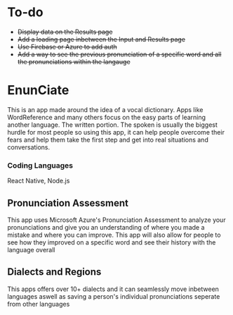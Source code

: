 # To-do
- ~~Display data on the Results page~~
- ~~Add a loading page inbetween the Input and Results page~~
- ~~Use Firebase or Azure to add auth~~
- ~~Add a way to see the previous pronunciation of a specific word and all the pronunciations within the langauge~~

# EnunCiate
This is an app made around the idea of a vocal dictionary. Apps like WordReference and many others focus on the easy parts of learning another language. The written portion. The spoken is usually the biggest hurdle for most people so using this app, it can help people overcome their fears and help them take the first step and get into real situations and conversations.

### Coding Languages
React Native, Node.js

## Pronunciation Assessment
This app uses Microsoft Azure's Pronunciation Assessment to analyze your pronunciations and give you an understanding of where you made a mistake and where you can improve. This app will also allow for people to see how they improved on a specific word and see their history with the language overall

## Dialects and Regions
This apps offers over 10+ dialects and it can seamlessly move inbetween languages aswell as saving a person's individual pronunciations seperate from other languages

